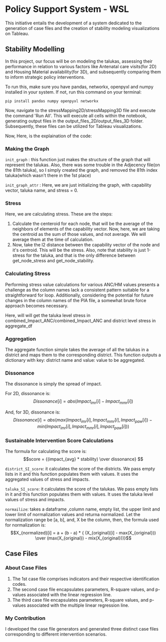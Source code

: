 
# Policy Support System - WSL

This initiative entails the development of a system dedicated to the generation of case files and the creation of stability modeling visualizations on Tableau.


## Stability Modelling

In this project, our focus will be on modeling the talukas, assessing their performance in relation to various factors like Antenatal care visits(for 2D) and Housing Material availability(for 3D), and subsequently comparing them to inform strategic policy interventions.

To run this, make sure you have pandas, networkx, openpyxl and numpy installed in your system. If not, run this command on your terminal:

```
pip install pandas numpy openpyxl networkx
```

Now, navigate to the stressMapping2D/stressMapping3D file and execute the command 'Run All'. This will execute all cells within the notebook, generating output files in the output_files_2D/output_files_3D folder. Subsequently, these files can be utilized for Tableau visualizations.

Now, Here, is the explaination of the code:

### Making the Graph

`init_graph` : this function just makes the structure of the graph that will represent the talukas. Also, there was some trouble in the Adjecency file(on the 81th taluka), so I simply created the graph, and removed the 81th index taluka(which wasn't there in the 1st place)

`init_graph_attr` : Here, we are just initializing the graph, with capability vector, taluka name, and stress = 0.

### Stress

Here, we are calculating stress. These are the steps:

1. Calculate the centeroid for each node, that will be the average of the neighbors of elements of the capability vector. Now, here, we are taking the centroid as the sum of those values, and not average. We will average them at the time of calculation.
2. Now, take the l2 distance between the capability vector of the node and it's centroid. This will be the stress. Also, note that stability is just 1-stress for the taluka, and that is the only difference between get_node_stress and get_node_stability.


### Calculating Stress

Performing stress value calculations for various ANC/HM values presents a challenge as the column names lack a consistent pattern suitable for a straightforward for loop. Additionally, considering the potential for future changes in the column names of the PIA file, a somewhat brute force approach becomes necessary.

Here, will will get the taluka level stress in combined_Impact_ANC/combined_Impact_ANC and district level stress in aggregate_df

### Aggregation

The aggregate function simple takes the average of all the talukas in a district and maps them to the corresponding district. This function outputs a dictionary with key: district name and value: value to be aggregated.


### Dissonance

The dissonance is simply the spread of impact.

For 2D, dissonance is: $$ Dissonance[i] = abs(Impact_{imr}[i] - Impact_{mmr}[i])$$

And, for 3D, dissonance is: $$ Dissonance[i] = abs(max(Impact_{imr}[i], Impact_{mmr}[i], Impact_{paw}[i]) - min(Impact_{imr}[i], Impact_{mmr}[i], Impact_{paw}[i])) $$



### Sustainable Intervention Score Calculations

The formula for calculating the score is: $$score = {(impact_{avg} * stability) \over dissonance} $$

`district_SI_score`: it calculates the score of the districts. We pass empty lists in it and this function populates them with values. It uses the aggregated values of stress and impacts.

`taluka_SI_score`: it calculates the score of the talukas. We pass empty lists in it and this function populates them with values. It uses the taluka level values of stress and impacts.

`normailize`: takes a dataframe ,column name, empty list, the upper limit and lower limit of normalization values and returna normalized. Let the normalization range be [a, b], and, X be the column, then, the formula used for normalization is: $$X_{normalized}[i] = a + (b - a) * { (X_{original}[i] - max(X_{original})) \over (max(X_{original}) - mix(X_{original}))}$$

## Case Files

### About Case Files
1. The 1st case file comprises indicators and their respective identification codes.
2. The second case file encapsulates parameters, R-square values, and p-values associated with the linear regression line.
3. The third case file encapsulates parameters, R-square values, and p-values associated with the multiple linear regression line.

### My Contribution

I developed the case file generators and generated three distinct case files corresponding to different intervention scenarios.
